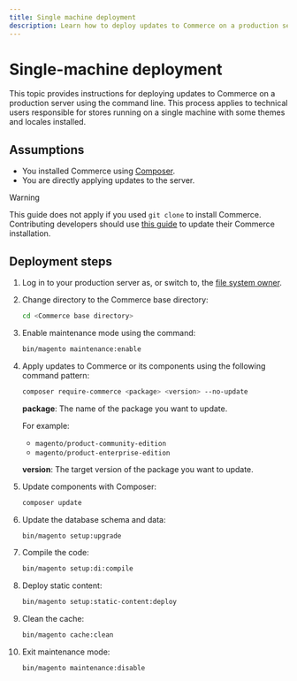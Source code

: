 ```yaml
---
title: Single machine deployment
description: Learn how to deploy updates to Commerce on a production server using the command line.
---
```

# Single-machine deployment

This topic provides instructions for deploying updates to Commerce on a production server using the command line. This process applies to technical users responsible for stores running on a single machine with some themes and locales installed.

## Assumptions

- You installed Commerce using [Composer][].
- You are directly applying updates to the server.

>[!WARNING]
>
>This guide does not apply if you used `git clone` to install Commerce.
>Contributing developers should use [this guide][install] to update their Commerce installation.

## Deployment steps

1. Log in to your production server as, or switch to, the [file system owner][file-owner].

1. Change directory to the Commerce base directory:

   ```bash
   cd <Commerce base directory>
   ```

1. Enable maintenance mode using the command:

   ```bash
   bin/magento maintenance:enable
   ```

1. Apply updates to Commerce or its components using the following command pattern:

   ```bash
   composer require-commerce <package> <version> --no-update
   ```

   **package**: The name of the package you want to update.

   For example:

   - `magento/product-community-edition`
   - `magento/product-enterprise-edition`

   **version**: The target version of the package you want to update.

1. Update components with Composer:

   ```bash
   composer update
   ```

1. Update the database schema and data:

   ```bash
   bin/magento setup:upgrade
   ```

1. Compile the code:

   ```bash
   bin/magento setup:di:compile
   ```

1. Deploy static content:

   ```bash
   bin/magento setup:static-content:deploy
   ```

1. Clean the cache:

   ```bash
   bin/magento cache:clean
   ```

1. Exit maintenance mode:

   ```bash
   bin/magento maintenance:disable
   ```

<!-- link definitions -->

[install]: https://developer.adobe.com/commerce/contributor/guides/install/update-dependencies/
[composer]: ../../installation/composer.md
[file-owner]: ../../installation/prerequisites/file-system/overview.md

